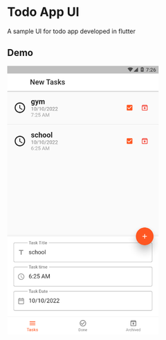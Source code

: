 # Todo App UI

A sample UI for todo app developed in flutter

## Demo

<p>
  <img src="images/screenshot1.png" width="350">
</p>
